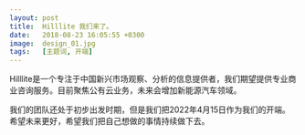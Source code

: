 ```yaml
---
layout: post
title:  Hilllite 我们来了。
date:   2018-08-23 16:05:55 +0300
image:  design_01.jpg
tags:   [主题词, 开端]
---
```

Hilllite是一个专注于中国新兴市场观察、分析的信息提供者，我们期望提供专业商业咨询服务。目前聚焦公有云业务，未来会增加新能源汽车领域。

我们的团队还处于初步出发时期，但是我们把2022年4月15日作为我们的开端。希望未来更好，希望我们把自己想做的事情持续做下去。
